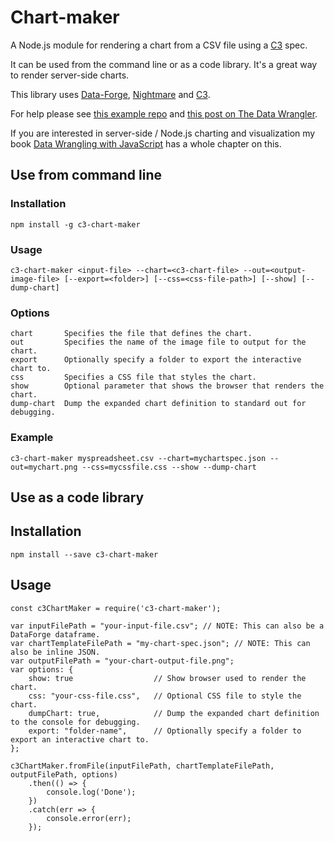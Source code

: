 # Chart-maker

A Node.js module for rendering a chart from a CSV file using a [C3](http://c3js.org/) spec.

It can be used from the command line or as a code library.
It's a great way to render server-side charts.

This library uses [Data-Forge](http://www.data-forge-js.com/), [Nightmare](http://www.nightmarejs.org/) and [C3](http://c3js.org/).

For help please see [this example repo](https://github.com/ashleydavis/nodejs-chart-rendering-example) and [this post on The Data Wrangler](http://www.the-data-wrangler.com/node-js-chart-rendering-with-c3-and-nightmare/).

If you are interested in server-side / Node.js charting and visualization my book [Data Wrangling with JavaScript](http://bit.ly/2t2cJu2) has a whole chapter on this.

## Use from command line

### Installation

    npm install -g c3-chart-maker

### Usage

    c3-chart-maker <input-file> --chart=<c3-chart-file> --out=<output-image-file> [--export=<folder>] [--css=<css-file-path>] [--show] [--dump-chart]

### Options

    chart       Specifies the file that defines the chart.
    out         Specifies the name of the image file to output for the chart.
    export      Optionally specify a folder to export the interactive chart to.
    css         Specifies a CSS file that styles the chart.
    show        Optional parameter that shows the browser that renders the chart.
    dump-chart  Dump the expanded chart definition to standard out for debugging.


### Example

    c3-chart-maker myspreadsheet.csv --chart=mychartspec.json --out=mychart.png --css=mycssfile.css --show --dump-chart 

## Use as a code library

## Installation

    npm install --save c3-chart-maker

## Usage

    const c3ChartMaker = require('c3-chart-maker');
    
    var inputFilePath = "your-input-file.csv"; // NOTE: This can also be a DataForge dataframe.
    var chartTemplateFilePath = "my-chart-spec.json"; // NOTE: This can also be inline JSON.
    var outputFilePath = "your-chart-output-file.png";
    var options: {
        show: true                  // Show browser used to render the chart.
        css: "your-css-file.css",   // Optional CSS file to style the chart.
        dumpChart: true,            // Dump the expanded chart definition to the console for debugging.
        export: "folder-name",      // Optionally specify a folder to export an interactive chart to.
    };

    c3ChartMaker.fromFile(inputFilePath, chartTemplateFilePath, outputFilePath, options)
        .then(() => { 
            console.log('Done');
        })
        .catch(err => {
            console.error(err);
        });
